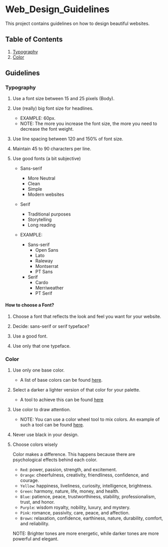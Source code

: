 # Web_Design_Guidelines

This project contains guidelines on how to design beautiful websites.

## Table of Contents

1. [Typography](#typography)
2. [Color](#color)

## Guidelines

### Typography

1. Use a font size between 15 and 25 pixels (Body).

2. Use (really) big font size for headlines.
    - EXAMPLE: 60px.
    - NOTE: The more you increase the font size, the more you need to decrease the font weight.

3. Use line spacing between 120 and 150% of font size.

4. Maintain 45 to 90 characters per line.

5. Use good fonts (a bit subjective)
    - Sans-serif
        - More Neutral
        - Clean
        - Simple
        - Modern websites
    - Serif
        - Traditional purposes
        - Storytelling
        - Long reading

    - EXAMPLE:
        - Sans-serif
            - Open Sans
            - Lato
            - Raleway
            - Montserrat
            - PT Sans
        - Serif
            - Cardo
            - Merriweather
            - PT Serif

#### How to choose a Font?

1. Choose a font that reflects the look and feel you want for your website.

2. Decide: sans-serif or serif typeface?

3. Use a good font.

4. Use only that one typeface.

### Color

1. Use only one base color.
    - A list of base colors can be found [here](https://flatuicolors.com/palette/defo).

2. Select a darker a lighter version of that color for your palette.
    - A tool to achieve this can be found [here](https://0to255.com/)

3. Use color to draw attention.
    - NOTE: You can use a color wheel tool to mix colors.
        An example of such a tool can be found [here](https://www.canva.com/colors/color-wheel/).

4. Never use black in your design.

5. Choose colors wisely

    Color makes a difference. This happens because there are psychological effects behind each color.

    - `Red`: power, passion, strength, and excitement.
    - `Orange`: cheerfulness, creativity, friendliness, confidence, and courage.
    - `Yellow`: happiness, liveliness, curiosity, intelligence, brightness.
    - `Green`: harmony, nature, life, money, and health.
    - `Blue`: patience, peace, trustworthiness, stability, professionalism, trust, and honor.
    - `Purple`: wisdom royalty, nobility, luxury, and mystery.
    - `Pink`: romance, passivity, care, peace, and affection.
    - `Brown`: relaxation, confidence, earthiness, nature, durability, comfort, and reliability.

    NOTE: Brighter tones are more energetic, while darker tones are more powerful and elegant.
